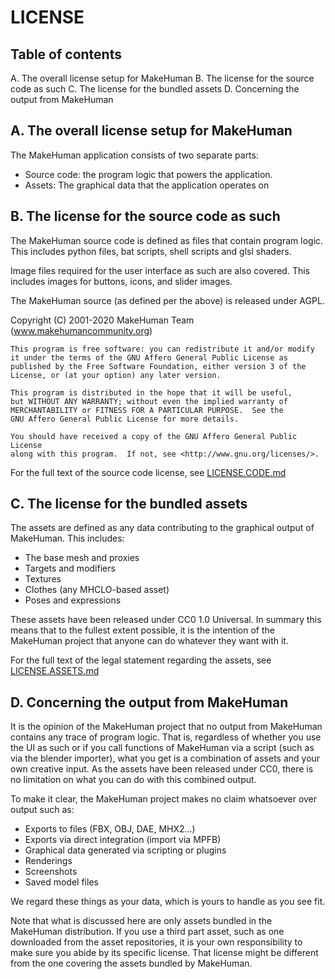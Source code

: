 LICENSE
=======

Table of contents
-----------------
A. The overall license setup for MakeHuman
B. The license for the source code as such
C. The license for the bundled assets
D. Concerning the output from MakeHuman


A. The overall license setup for MakeHuman
------------------------------------------

The MakeHuman application consists of two separate parts:

* Source code: the program logic that powers the application. 
* Assets: The graphical data that the application operates on

B. The license for the source code as such
------------------------------------------

The MakeHuman source code is defined as files that contain program logic.
This includes python files, bat scripts, shell scripts and glsl shaders.

Image files required for the user interface as such are also covered. This
includes images for buttons, icons, and slider images.

The MakeHuman source (as defined per the above) is released under AGPL.

Copyright (C) 2001-2020  MakeHuman Team (www.makehumancommunity.org)

    This program is free software: you can redistribute it and/or modify
    it under the terms of the GNU Affero General Public License as
    published by the Free Software Foundation, either version 3 of the
    License, or (at your option) any later version.

    This program is distributed in the hope that it will be useful,
    but WITHOUT ANY WARRANTY; without even the implied warranty of
    MERCHANTABILITY or FITNESS FOR A PARTICULAR PURPOSE.  See the
    GNU Affero General Public License for more details.

    You should have received a copy of the GNU Affero General Public License
    along with this program.  If not, see <http://www.gnu.org/licenses/>.
   
For the full text of the source code license, see 
[LICENSE.CODE.md](LICENSE.CODE.md)

C. The license for the bundled assets
-------------------------------------

The assets are defined as any data contributing to the graphical output of
MakeHuman. This includes:

* The base mesh and proxies
* Targets and modifiers
* Textures
* Clothes (any MHCLO-based asset)
* Poses and expressions

These assets have been released under CC0 1.0 Universal. In summary this means
that to the fullest extent possible, it is the intention of the MakeHuman 
project that anyone can do whatever they want with it.

For the full text of the legal statement regarding the assets, see
[LICENSE.ASSETS.md](LICENSE.ASSETS.md)

D. Concerning the output from MakeHuman
---------------------------------------

It is the opinion of the MakeHuman project that no output from MakeHuman
contains any trace of program logic. That is, regardless of whether you use
the UI as such or if you call functions of MakeHuman via a script (such as 
via the blender importer), what you get is a combination of assets and your
own creative input. As the assets have been released under CC0, there is no
limitation on what you can do with this combined output.

To make it clear, the MakeHuman project makes no claim whatsoever over output
such as:

* Exports to files (FBX, OBJ, DAE, MHX2...)
* Exports via direct integration (import via MPFB)
* Graphical data generated via scripting or plugins
* Renderings
* Screenshots
* Saved model files

We regard these things as your data, which is yours to handle as you see
fit.

Note that what is discussed here are only assets bundled in the MakeHuman 
distribution. If you use a third part asset, such as one downloaded from the 
asset repositories, it is your own responsibility to make sure you abide by
its specific license. That license might be different from the one covering
the assets bundled by MakeHuman.
